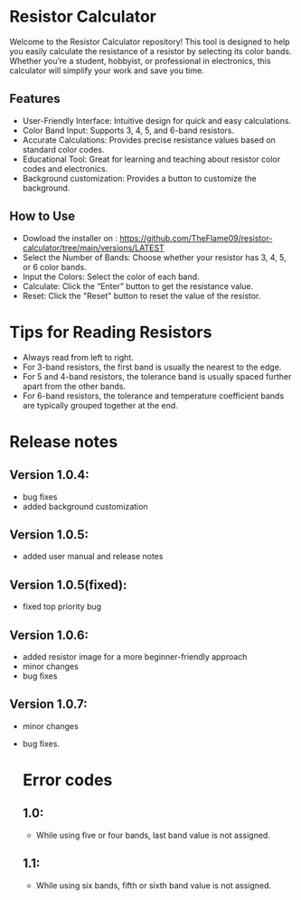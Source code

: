 # Resistor Calculator
Welcome to the Resistor Calculator repository! This tool is designed to help you easily calculate the resistance of a resistor by selecting its color bands. Whether you’re a student, hobbyist, or professional in electronics, this calculator will simplify your work and save you time.

## Features
* User-Friendly Interface: Intuitive design for quick and easy calculations.
* Color Band Input: Supports 3, 4, 5, and 6-band resistors.
* Accurate Calculations: Provides precise resistance values based on standard color codes.
* Educational Tool: Great for learning and teaching about resistor color codes and electronics.
* Background customization: Provides a button to customize the background.
## How to Use
* Dowload the installer on : https://github.com/TheFlame09/resistor-calculator/tree/main/versions/LATEST 
* Select the Number of Bands: Choose whether your resistor has 3, 4, 5, or 6 color bands.
* Input the Colors: Select the color of each band.
* Calculate: Click the “Enter” button to get the resistance value.
* Reset: Click the "Reset" button to reset the value of the resistor.

# Tips for Reading Resistors
 * Always read from left to right.
 * For 3-band resistors, the first band is usually the nearest to the edge.
 * For 5 and 4-band resistors, the tolerance band is usually spaced further apart from the other bands.
 * For 6-band resistors, the tolerance and temperature coefficient bands are typically grouped together at the end.

# Release notes
## Version 1.0.4:
* bug fixes
* added background customization

## Version 1.0.5: 
* added user manual and release notes

## Version 1.0.5(fixed):
* fixed top priority bug

## Version 1.0.6: 
* added resistor image for a more beginner-friendly approach
* minor changes
* bug fixes

## Version 1.0.7:
* minor changes
* bug fixes.
  
 
  # Error codes
  ## 1.0:
   * While using five or four bands, last band value is not assigned.
  ## 1.1:
  * While using six bands, fifth or sixth band value is not assigned.
